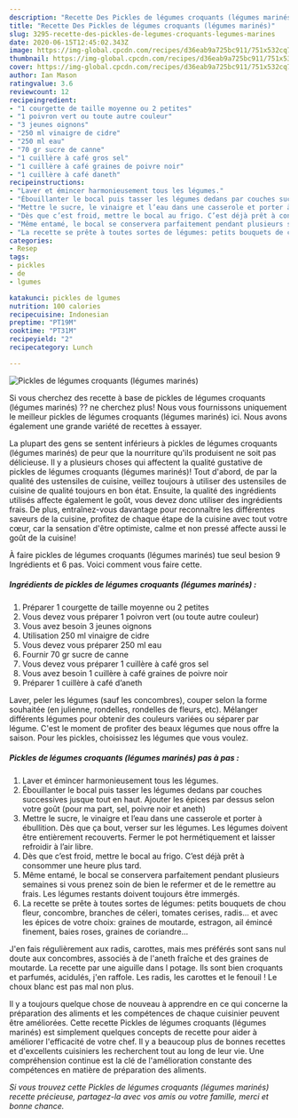 ```yaml
---
description: "Recette Des Pickles de légumes croquants (légumes marinés)"
title: "Recette Des Pickles de légumes croquants (légumes marinés)"
slug: 3295-recette-des-pickles-de-legumes-croquants-legumes-marines
date: 2020-06-15T12:45:02.343Z
image: https://img-global.cpcdn.com/recipes/d36eab9a725bc911/751x532cq70/pickles-de-legumes-croquants-legumes-marines-photo-principale-de-la-recette.jpg
thumbnail: https://img-global.cpcdn.com/recipes/d36eab9a725bc911/751x532cq70/pickles-de-legumes-croquants-legumes-marines-photo-principale-de-la-recette.jpg
cover: https://img-global.cpcdn.com/recipes/d36eab9a725bc911/751x532cq70/pickles-de-legumes-croquants-legumes-marines-photo-principale-de-la-recette.jpg
author: Ian Mason
ratingvalue: 3.6
reviewcount: 12
recipeingredient:
- "1 courgette de taille moyenne ou 2 petites"
- "1 poivron vert ou toute autre couleur"
- "3 jeunes oignons"
- "250 ml vinaigre de cidre"
- "250 ml eau"
- "70 gr sucre de canne"
- "1 cuillère à café gros sel"
- "1 cuillère à café graines de poivre noir"
- "1 cuillère à café daneth"
recipeinstructions:
- "Laver et émincer harmonieusement tous les légumes."
- "Ébouillanter le bocal puis tasser les légumes dedans par couches successives jusque tout en haut. Ajouter les épices par dessus selon votre goût (pour ma part, sel, poivre noir et aneth)"
- "Mettre le sucre, le vinaigre et l’eau dans une casserole et porter à ébullition. Dès que ça bout, verser sur les légumes. Les légumes doivent être entièrement recouverts. Fermer le pot hermétiquement et laisser refroidir à l’air libre."
- "Dès que c’est froid, mettre le bocal au frigo. C’est déjà prêt à consommer une heure plus tard."
- "Même entamé, le bocal se conservera parfaitement pendant plusieurs semaines si vous prenez soin de bien le refermer et de le remettre au frais. Les légumes restants doivent toujours être immergés."
- "La recette se prête à toutes sortes de légumes: petits bouquets de chou fleur, concombre, branches de céleri, tomates cerises, radis... et avec les épices de votre choix: graines de moutarde, estragon, ail émincé finement, baies roses, graines de coriandre..."
categories:
- Resep
tags:
- pickles
- de
- lgumes

katakunci: pickles de lgumes 
nutrition: 100 calories
recipecuisine: Indonesian
preptime: "PT19M"
cooktime: "PT31M"
recipeyield: "2"
recipecategory: Lunch

---
```



![Pickles de légumes croquants (légumes marinés)](https://img-global.cpcdn.com/recipes/d36eab9a725bc911/751x532cq70/pickles-de-legumes-croquants-legumes-marines-photo-principale-de-la-recette.jpg)

Si vous cherchez des recette à base de pickles de légumes croquants (légumes marinés) ?? ne cherchez plus! Nous vous fournissons uniquement le meilleur pickles de légumes croquants (légumes marinés) ici. Nous avons également une grande variété de recettes à essayer.

La plupart des gens se sentent inférieurs à pickles de légumes croquants (légumes marinés) de peur que la nourriture qu'ils produisent ne soit pas délicieuse. Il y a plusieurs choses qui affectent la qualité gustative de pickles de légumes croquants (légumes marinés)! Tout d'abord, de par la qualité des ustensiles de cuisine, veillez toujours à utiliser des ustensiles de cuisine de qualité toujours en bon état. Ensuite, la qualité des ingrédients utilisés affecte également le goût, vous devez donc utiliser des ingrédients frais. De plus, entraînez-vous davantage pour reconnaître les différentes saveurs de la cuisine, profitez de chaque étape de la cuisine avec tout votre cœur, car la sensation d'être optimiste, calme et non pressé affecte aussi le goût de la cuisine!

<!--inarticleads1-->

À faire pickles de légumes croquants (légumes marinés) tue seul besion 9 Ingrédients et 6 pas. Voici comment vous faire cette.

##### Ingrédients de pickles de légumes croquants (légumes marinés) :

1. Préparer 1 courgette de taille moyenne ou 2 petites
1. Vous devez vous préparer 1 poivron vert (ou toute autre couleur)
1. Vous avez besoin 3 jeunes oignons
1. Utilisation 250 ml vinaigre de cidre
1. Vous devez vous préparer 250 ml eau
1. Fournir 70 gr sucre de canne
1. Vous devez vous préparer 1 cuillère à café gros sel
1. Vous avez besoin 1 cuillère à café graines de poivre noir
1. Préparer 1 cuillère à café d’aneth


Laver, peler les légumes (sauf les concombres), couper selon la forme souhaitée (en julienne, rondelles, rondelles de fleurs, etc). Mélanger différents légumes pour obtenir des couleurs variées ou séparer par légume. C&#39;est le moment de profiter des beaux légumes que nous offre la saison. Pour les pickles, choisissez les légumes que vous voulez. 

<!--inarticleads2-->

##### Pickles de légumes croquants (légumes marinés) pas à pas :

1. Laver et émincer harmonieusement tous les légumes.
1. Ébouillanter le bocal puis tasser les légumes dedans par couches successives jusque tout en haut. Ajouter les épices par dessus selon votre goût (pour ma part, sel, poivre noir et aneth)
1. Mettre le sucre, le vinaigre et l’eau dans une casserole et porter à ébullition. Dès que ça bout, verser sur les légumes. Les légumes doivent être entièrement recouverts. Fermer le pot hermétiquement et laisser refroidir à l’air libre.
1. Dès que c’est froid, mettre le bocal au frigo. C’est déjà prêt à consommer une heure plus tard.
1. Même entamé, le bocal se conservera parfaitement pendant plusieurs semaines si vous prenez soin de bien le refermer et de le remettre au frais. Les légumes restants doivent toujours être immergés.
1. La recette se prête à toutes sortes de légumes: petits bouquets de chou fleur, concombre, branches de céleri, tomates cerises, radis... et avec les épices de votre choix: graines de moutarde, estragon, ail émincé finement, baies roses, graines de coriandre...


J&#39;en fais régulièrement aux radis, carottes, mais mes préférés sont sans nul doute aux concombres, associés à de l&#39;aneth fraîche et des graines de moutarde. La recette par une aiguille dans l potage. Ils sont bien croquants et parfumés, acidulés, j&#39;en raffole. Les radis, les carottes et le fenouil ! Le choux blanc est pas mal non plus. 

<!--inarticleads1-->

<p>
Il y a toujours quelque chose de nouveau à apprendre en ce qui concerne la préparation des aliments et les compétences de chaque cuisinier peuvent être améliorées. Cette recette Pickles de légumes croquants (légumes marinés) est simplement quelques concepts de recette pour aider à améliorer l'efficacité de votre chef. Il y a beaucoup plus de bonnes recettes et d'excellents cuisiniers les recherchent tout au long de leur vie. Une compréhension continue est la clé de l'amélioration constante des compétences en matière de préparation des aliments.
</p>

<p>
<i>Si vous trouvez cette Pickles de légumes croquants (légumes marinés) recette précieuse, partagez-la avec vos amis ou votre famille, merci et bonne chance.</i>
</p>
